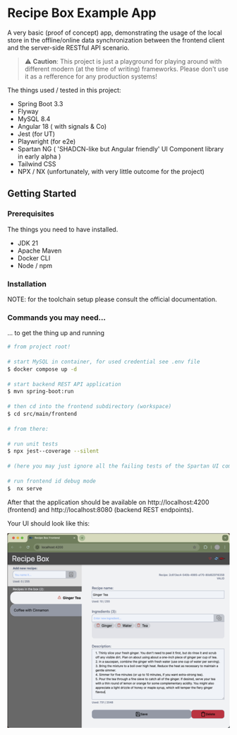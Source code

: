 # Recipe Box Example App

A very basic (proof of concept) app, demonstrating the usage of the local store in the offline/online data synchronization between the frontend client and the server-side RESTful API scenario.

> :warning: **Caution**: This project is just a playground for playing around with different modern (at the time of writing) frameworks. Please don't use it as a refference for any production systems!


The things used / tested in this project:

* Spring Boot 3.3
* Flyway
* MySQL 8.4
* Angular 18 ( with signals & Co)
* Jest (for UT)
* Playwright (for e2e)
* Spartan NG ( 'SHADCN-like but Angular friendly' UI Component library in early alpha )
* Tailwind CSS
* NPX / NX (unfortunately, with very little outcome for the project)

## Getting Started



### Prerequisites

The things you need to have installed.

* JDK 21
* Apache Maven
* Docker CLI
* Node / npm

### Installation

NOTE: for the toolchain setup please consult the official documentation.

### Commands you may need...

... to get the thing up and running


```bash
# from project root!

# start MySQL in container, for used credential see .env file
$ docker compose up -d

# start backend REST API application
$ mvn spring-boot:run

# then cd into the frontend subdirectory (workspace)
$ cd src/main/frontend

# from there:

# run unit tests
$ npx jest--coverage --silent

# (here you may just ignore all the failing tests of the Spartan UI components)

# run frontend id debug mode
$  nx serve

```

After that the application should be available on http://localhost:4200 (frontend) and http://localhost:8080 (backend REST endpoints).

Your UI should look like this:

![RecipeBox UI](src/doc/resources/ui.png)




